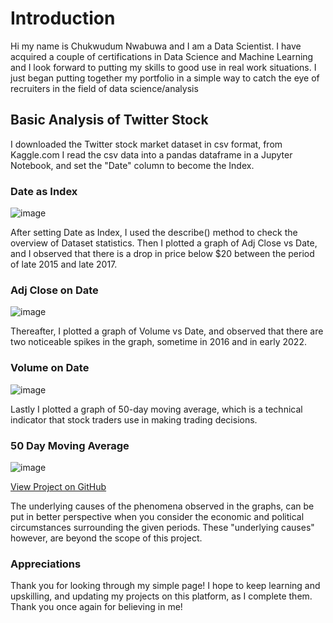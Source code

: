 # Introduction
Hi my name is Chukwudum Nwabuwa and I am a Data Scientist.
I have acquired a couple of certifications in Data Science and Machine Learning
and I look forward to putting my skills to good use in real work situations.
I just began putting together my portfolio in a simple way 
to catch the eye of recruiters in the field of data science/analysis

## Basic Analysis of Twitter Stock

I downloaded the Twitter stock market dataset in csv format, from Kaggle.com 
I read the csv data into a pandas dataframe in a Jupyter Notebook,
and set the "Date" column to become the Index.

### Date as Index
![image](https://github.com/Nwabuwa-ce/myportfolio/assets/99978799/a176579e-aad2-4a68-8617-a0eca13107bb)

After setting Date as Index, I used the describe() method to check the overview of Dataset statistics.
Then I plotted a graph of Adj Close vs Date, and I observed that there is a drop in price below $20 between 
the period of late 2015 and late 2017.

### Adj Close on Date
![image](https://github.com/Nwabuwa-ce/myportfolio/assets/99978799/2bede41a-a055-4b64-9177-2c408709e5fc)

Thereafter, I plotted a graph of Volume vs Date, and observed that there are two noticeable spikes
in the graph, sometime in 2016 and in early 2022.

### Volume on Date
![image](https://github.com/Nwabuwa-ce/myportfolio/assets/99978799/d3e15449-db88-4b2e-8c0b-77e22f68d63a)

Lastly I plotted a graph of 50-day moving average, which 
is a technical indicator that stock traders use in making trading decisions.

### 50 Day Moving Average
![image](https://github.com/Nwabuwa-ce/myportfolio/assets/99978799/461991b9-0003-489e-9b5f-2a6d6e83bfd5)

<a href ="https://github.com/Nwabuwa-ce/twitterstock/blob/main/Twitter%20X%20Project.ipynb">View Project on GitHub</a> 

The underlying causes of the phenomena observed in the graphs, 
can be put in better perspective when you consider the economic and political 
circumstances surrounding the given periods. These "underlying causes" however,
are beyond the scope of this project.

### Appreciations

Thank you for looking through my simple page! I hope to keep learning and upskilling,
and updating my projects on this platform, as I complete them. 
Thank you once again for believing in me!
